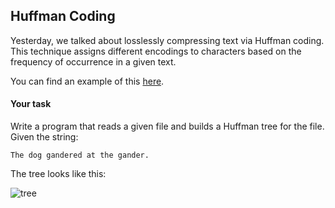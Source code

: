 ## Huffman Coding

Yesterday, we talked about losslessly compressing text via Huffman coding. This technique assigns different encodings to characters based on the frequency of occurrence in a given text.

You can find an example of this [here](https://www.siggraph.org/education/materials/HyperGraph/video/mpeg/mpegfaq/huffman_tutorial.html).

#### Your task

Write a program that reads a given file and builds a Huffman tree for the file. Given the string:

`The dog gandered at the gander.`

The tree looks like this:

![tree](test.png)
